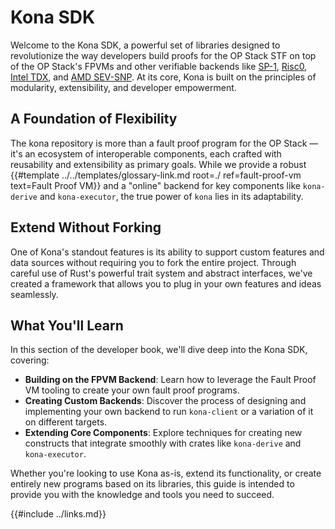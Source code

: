 # Kona SDK

Welcome to the Kona SDK, a powerful set of libraries designed to revolutionize the way developers build proofs for the
OP Stack STF on top of the OP Stack's FPVMs and other verifiable backends like [SP-1][sp-1], [Risc0][rzero], 
[Intel TDX][tdx], and [AMD SEV-SNP][sev-snp]. At its core, Kona is built on the principles of modularity, extensibility,
and developer empowerment.

## A Foundation of Flexibility

The kona repository is more than a fault proof program for the OP Stack — it's an ecosystem of interoperable components,
each crafted with reusability and extensibility as primary goals. While we provide a robust 
{{#template ../../templates/glossary-link.md root=./ ref=fault-proof-vm text=Fault Proof VM}} and a "online" backend
for key components like `kona-derive` and `kona-executor`, the true power of `kona` lies in its adaptability.

## Extend Without Forking

One of Kona's standout features is its ability to support custom features and data sources without requiring you to fork
the entire project. Through careful use of Rust's powerful trait system and abstract interfaces, we've created a 
framework that allows you to plug in your own features and ideas seamlessly. 

## What You'll Learn

In this section of the developer book, we'll dive deep into the Kona SDK, covering:
* **Building on the FPVM Backend**: Learn how to leverage the Fault Proof VM tooling to create your own fault proof programs.
* **Creating Custom Backends**: Discover the process of designing and implementing your own backend to run `kona-client` or a variation of it on different targets.
* **Extending Core Components**: Explore techniques for creating new constructs that integrate smoothly with crates like `kona-derive` and `kona-executor`.

Whether you're looking to use Kona as-is, extend its functionality, or create entirely new programs based on its libraries,
this guide is intended to provide you with the knowledge and tools you need to succeed.

[sp-1]: https://github.com/succinct-labs/sp-1
[rzero]: https://github.com/risc0/risc0 
[tdx]: https://www.intel.com/content/www/us/en/developer/tools/trust-domain-extensions/documentation.html
[sev-snp]: https://www.amd.com/en/developer/sev.html

{{#include ../links.md}}
